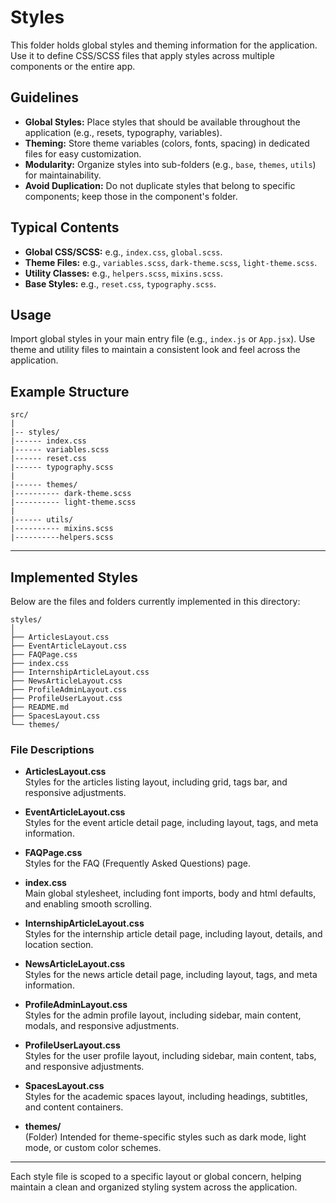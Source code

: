 # Styles

This folder holds global styles and theming information for the application. Use it to define CSS/SCSS files that apply styles across multiple components or the entire app.

## Guidelines

- **Global Styles:** Place styles that should be available throughout the application (e.g., resets, typography, variables).
- **Theming:** Store theme variables (colors, fonts, spacing) in dedicated files for easy customization.
- **Modularity:** Organize styles into sub-folders (e.g., `base`, `themes`, `utils`) for maintainability.
- **Avoid Duplication:** Do not duplicate styles that belong to specific components; keep those in the component's folder.

## Typical Contents

- **Global CSS/SCSS:** e.g., `index.css`, `global.scss`.
- **Theme Files:** e.g., `variables.scss`, `dark-theme.scss`, `light-theme.scss`.
- **Utility Classes:** e.g., `helpers.scss`, `mixins.scss`.
- **Base Styles:** e.g., `reset.css`, `typography.scss`.

## Usage

Import global styles in your main entry file (e.g., `index.js` or `App.jsx`). Use theme and utility files to maintain a consistent look and feel across the application.

## Example Structure

```
src/
|
|-- styles/
|------ index.css
|------ variables.scss
|------ reset.css
|------ typography.scss
|
|------ themes/
|---------- dark-theme.scss
|---------- light-theme.scss
|
|------ utils/
|---------- mixins.scss
|----------helpers.scss
```

---

## Implemented Styles

Below are the files and folders currently implemented in this directory:

```
styles/
│
├── ArticlesLayout.css
├── EventArticleLayout.css
├── FAQPage.css
├── index.css
├── InternshipArticleLayout.css
├── NewsArticleLayout.css
├── ProfileAdminLayout.css
├── ProfileUserLayout.css
├── README.md
├── SpacesLayout.css
└── themes/
```

### File Descriptions

- **ArticlesLayout.css**  
  Styles for the articles listing layout, including grid, tags bar, and responsive adjustments.

- **EventArticleLayout.css**  
  Styles for the event article detail page, including layout, tags, and meta information.

- **FAQPage.css**  
  Styles for the FAQ (Frequently Asked Questions) page.

- **index.css**  
  Main global stylesheet, including font imports, body and html defaults, and enabling smooth scrolling.

- **InternshipArticleLayout.css**  
  Styles for the internship article detail page, including layout, details, and location section.

- **NewsArticleLayout.css**  
  Styles for the news article detail page, including layout, tags, and meta information.

- **ProfileAdminLayout.css**  
  Styles for the admin profile layout, including sidebar, main content, modals, and responsive adjustments.

- **ProfileUserLayout.css**  
  Styles for the user profile layout, including sidebar, main content, tabs, and responsive adjustments.

- **SpacesLayout.css**  
  Styles for the academic spaces layout, including headings, subtitles, and content containers.

- **themes/**  
  (Folder) Intended for theme-specific styles such as dark mode, light mode, or custom color schemes.

---

Each style file is scoped to a specific layout or global concern, helping maintain a clean and organized styling system across the application.